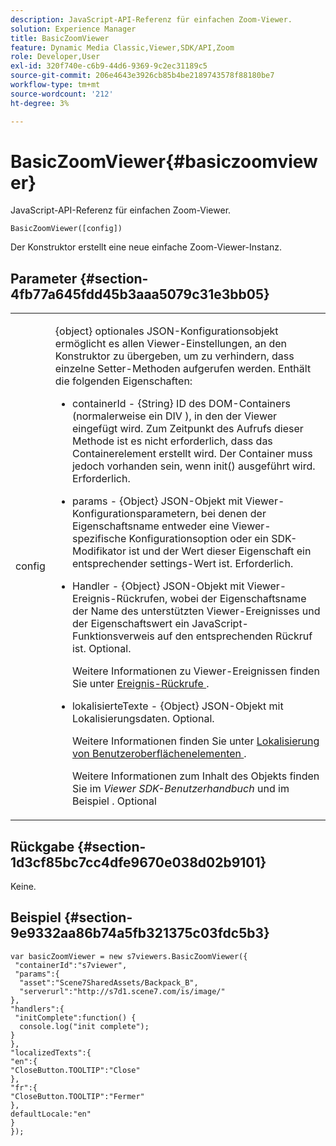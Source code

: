 ```yaml
---
description: JavaScript-API-Referenz für einfachen Zoom-Viewer.
solution: Experience Manager
title: BasicZoomViewer
feature: Dynamic Media Classic,Viewer,SDK/API,Zoom
role: Developer,User
exl-id: 320f740e-c6b9-44d6-9369-9c2ec31189c5
source-git-commit: 206e4643e3926cb85b4be2189743578f88180be7
workflow-type: tm+mt
source-wordcount: '212'
ht-degree: 3%

---
```


# BasicZoomViewer{#basiczoomviewer}

JavaScript-API-Referenz für einfachen Zoom-Viewer.

`BasicZoomViewer([config])`

Der Konstruktor erstellt eine neue einfache Zoom-Viewer-Instanz.

## Parameter {#section-4fb77a645fdd45b3aaa5079c31e3bb05}

<table id="table_896DFF34A68A403DB93A6D597461A573"> 
 <tbody> 
  <tr> 
   <td colname="col1"> <p> <span class="codeph"> <span class="varname"> config  </span> </span> </p> </td> 
   <td colname="col2"> <p> <span class="codeph"> {object}  </span> optionales JSON-Konfigurationsobjekt ermöglicht es allen Viewer-Einstellungen, an den Konstruktor zu übergeben, um zu verhindern, dass einzelne Setter-Methoden aufgerufen werden. Enthält die folgenden Eigenschaften: </p> <p> 
     <ul id="ul_789DBD5B72ED4C80B685455B0D59494D"> 
      <li id="li_28FDCB53E4AD4097A51F21B876C18FB1"> <p> <span class="codeph"> containerId  </span>  -  <span class="codeph"> {String}  </span> ID des DOM-Containers (normalerweise ein  <span class="codeph"> DIV  </span>), in den der Viewer eingefügt wird. Zum Zeitpunkt des Aufrufs dieser Methode ist es nicht erforderlich, dass das Containerelement erstellt wird. Der Container muss jedoch vorhanden sein, wenn <span class="codeph"> init() </span> ausgeführt wird. Erforderlich. </p> </li> 
      <li id="li_FDE00392DC1544ABBDD75F81EF814EF2"> <p> <span class="codeph"> params  </span> -  <span class="codeph"> {Object}  </span> JSON-Objekt mit Viewer-Konfigurationsparametern, bei denen der Eigenschaftsname entweder eine Viewer-spezifische Konfigurationsoption oder ein SDK-Modifikator ist und der Wert dieser Eigenschaft ein entsprechender settings-Wert ist. Erforderlich. </p> </li> 
      <li id="li_C534D5091CDA4717BCC48E3EBBF09AB8"> <p> <span class="codeph"> Handler  </span> -  <span class="codeph"> {Object}  </span> JSON-Objekt mit Viewer-Ereignis-Rückrufen, wobei der Eigenschaftsname der Name des unterstützten Viewer-Ereignisses und der Eigenschaftswert ein JavaScript-Funktionsverweis auf den entsprechenden Rückruf ist. Optional. </p> <p>Weitere Informationen zu Viewer-Ereignissen finden Sie unter <a href="../../../c-html5-s7-aem-asset-viewers/c-html5-20-basic-zoom-viewer-about/c-html5-20-basic-zoom-viewer-event-callbacks.md#concept-8ba57cf86537401999514e1b221ec734" format="dita" scope="local"> Ereignis-Rückrufe </a> . </p> </li> 
      <li id="li_528FE03845F847E08F964E38D6AB6E86"> <p> <span class="codeph"> lokalisierteTexte  </span> -  <span class="codeph"> {Object}  </span> JSON-Objekt mit Lokalisierungsdaten. Optional. </p> <p>Weitere Informationen finden Sie unter <a href="../../../c-html5-s7-aem-asset-viewers/c-html5-20-basic-zoom-viewer-about/c-html5-20-basic-zoom-viewer-localization.md#concept-cbfc39344c494eb7b9f6a272cff0cc74" format="dita" scope="local"> Lokalisierung von Benutzeroberflächenelementen </a> . </p> <p> Weitere Informationen zum Inhalt des Objekts finden Sie im <i>Viewer SDK-Benutzerhandbuch</i> und im Beispiel . Optional </p> </li> 
     </ul> </p> </td> 
  </tr> 
 </tbody> 
</table>

## Rückgabe {#section-1d3cf85bc7cc4dfe9670e038d02b9101}

Keine.

## Beispiel {#section-9e9332aa86b74a5fb321375c03fdc5b3}

```
var basicZoomViewer = new s7viewers.BasicZoomViewer({ 
 "containerId":"s7viewer", 
 "params":{ 
  "asset":"Scene7SharedAssets/Backpack_B", 
  "serverurl":"http://s7d1.scene7.com/is/image/" 
}, 
"handlers":{ 
 "initComplete":function() { 
  console.log("init complete"); 
} 
}, 
"localizedTexts":{ 
"en":{ 
"CloseButton.TOOLTIP":"Close" 
}, 
"fr":{ 
"CloseButton.TOOLTIP":"Fermer" 
}, 
defaultLocale:"en" 
} 
});
```
